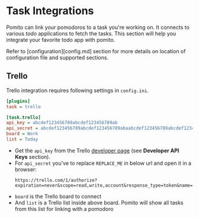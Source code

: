 # Task Integrations

Pomito can link your pomodoros to a task you're working on. It connects to
various _todo_ applications to fetch the tasks. This section will help you
integrate your favorite todo app with pomito.

Refer to [configuration][config.md] section for more details on location of
configuration file and supported sections.

## Trello

Trello integration requires following settings in `config.ini`.

```ini
[plugins]
task = trello

[task.trello]
api_key = abcdef123456789abcdef123456789ab
api_secret = abcdef123456789abcdef123456789abaabcdef123456789abcdef123456789a
board = Work
list = Today
```

* Get the `api_key` from the Trello [developer page][trello-dev] (see **Developer API Keys** section). 
* For `api_secret` you've to replace `REPLACE_ME` in below url and open it in a
  browser:
  ```
  https://trello.com/1/authorize?expiration=never&scope=read,write,account&response_type=token&name=Server%20Token&key=REPLACE_ME
  ```
* `board` is the Trello board to connect
* And `list` is a Trello list inside above board. Pomito will show all tasks
  from this list for linking with a pomodoro

[trello-dev]: https://trello.com/app-key
